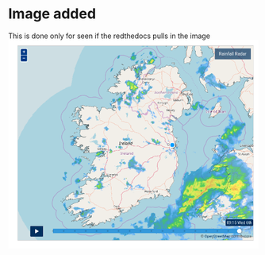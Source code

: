 # Image added

This is done only for seen if the redthedocs pulls in the image
![Rainfall Radar](./assets/image.png)